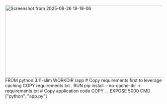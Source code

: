 <img width="1368" height="233" alt="Screenshot from 2025-09-26 19-19-06" src="https://github.com/user-attachments/assets/c9cdb3e4-d20e-49e1-bda0-14a1155389ec" />
FROM python:3.11-slim
WORKDIR /app
# Copy requirements first to leverage caching
COPY requirements.txt .
RUN pip install --no-cache-dir -r requirements.txt
# Copy application code
COPY . .
EXPOSE 5000
CMD ["python", "app.py"]

